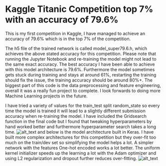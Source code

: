 # Kaggle Titanic Competition top 7% with an accuracy of 79.6%
This is my first competition in Kaggle, I have managed to achieve an accuracy of 79.6% which is in the top 7% of the competition.

The h5 file of the trained network is called model_super79.6.h, which achieves the above stated accuracy for this competition. Please note that running the Jupyter Notebook and re-training the model might not lead to the same exact accuracy. The best accuracy I have been able to achieve with this model architecture is 79.6%. Furthermore the model sometimes gets stuck during training and stays at around 61%, restarting the training should fix the issue, the training accuracy should be around 80%+. The biggest part of this code is the data preprocessing and feature engineering, overall it was a really fun project to complete. I look forwards to doing more Machine Learning projects in the future.

I have tried a variety of values for the train_test split random_state so every time the model is trained it will lead to a slightly different submission accuracy when re-training the model. I have included the Gridsearch function in the final code but I found that tweaking hyperparameters by hand worked better and furthermore hyperparameter search takes a long time.
![alt_text](https://github.com/peterfazekas1999/Kaggle-Titanic-competition79.43/blob/master/79.6%20kaggle%20submission.png)
and below is the model architecture built in Keras. I have built more complex architectures for this competition but they over-fit too much on the train/dev set so simplifying the model helps a lot. A simpler network with the features One-hot encoded works a lot better. The uniform kernel initializer speeds up the learning a lot with the Adam optimizer and using L2 regularization and dropout further reduces over-fitting.
![alt_text](https://github.com/peterfazekas1999/Kaggle-Titanic-competition79.43/blob/master/model%20architecture.png)

